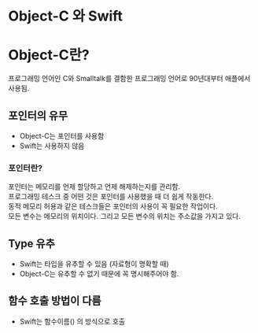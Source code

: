 # Object-C 와 Swift 

# Object-C란?
  
  프로그래밍 언어인 C와 Smalltalk를 결함한 프로그래밍 언어로 90년대부터 애플에서 사용됨.   

## 포인터의 유무 

  - Object-C는 포인터를 사용함
  - Swift는 사용하지 않음 

### 포인터란?
  
  포인터는 메모리를 언제 할당하고 언제 해제하는지를 관리함.  
  프로그래밍 테스크 중 어떤 것은 포인터를 사용했을 때 더 쉽게 작동한다.  
  동적 메모리 허용과 같은 테스크들은 포인터의 사용이 꼭 필요한 작업이다.  
  모든 변수는 메모리의 위치이다. 그리고 모든 변수의 위치는 주소값을 가지고 있다.
  
  
## Type 유추  
  
  - Swift는 타입을 유추할 수 있음 (자료형이 명확할 때)
  - Object-C는 유추할 수 없기 때문에 꼭 명시해주어야 함.

## 함수 호출 방법이 다름 

  - Swift는 함수이름() 의 방식으로 호출 



